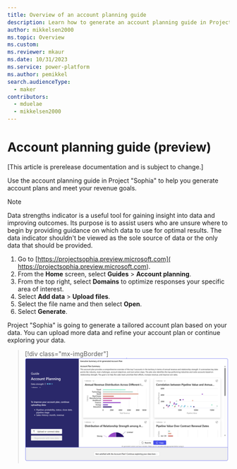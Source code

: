 ```yaml
---
title: Overview of an account planning guide
description: Learn how to generate an account planning guide in Project “Sophia”.
author: mikkelsen2000
ms.topic: Overview
ms.custom: 
ms.reviewer: mkaur
ms.date: 10/31/2023
ms.service: power-platform
ms.author: pemikkel
search.audienceType:
  - maker
contributors:
  - mduelae
  - mikkelsen2000
---
```


# Account planning guide (preview)

[This article is prerelease documentation and is subject to change.]

Use the account planning guide in Project "Sophia" to help you generate account plans and meet your revenue goals.

> [!NOTE]
> Data strengths indicator is a useful tool for gaining insight into data and improving outcomes. Its purpose is to assist users who are unsure where to begin by providing guidance on which data to use for optimal results. The data indicator shouldn't be viewed as the sole source of data or the only data that should be provided.

1. Go to [https://projectsophia.preview.microsoft.com]( https://projectsophia.preview.microsoft.com).
1. From the **Home** screen, select **Guides** > **Account planning**.
1. From the top right, select **Domains** to optimize responses your specific area of interest.
1. Select **Add data** > **Upload files**.
1. Select the file name and then select **Open**.
1. Select **Generate**.

Project "Sophia" is going to generate a tailored account plan based on your data. You can upload more data and refine your account plan or continue exploring your data.

> [!div class="mx-imgBorder"]
> ![Accounting planning guide.](media/account-plan.png)
